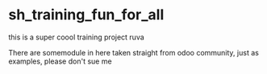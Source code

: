 # sh_training_fun_for_all
this is a super coool training project ruva

There are somemodule in here taken straight from odoo community, just as examples, please don't sue me
